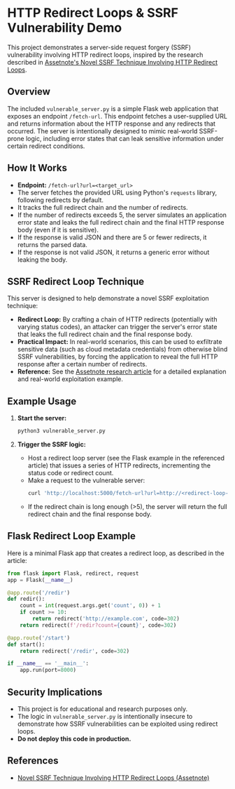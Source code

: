 # HTTP Redirect Loops & SSRF Vulnerability Demo

This project demonstrates a server-side request forgery (SSRF) vulnerability involving HTTP redirect loops, inspired by the research described in [Assetnote's Novel SSRF Technique Involving HTTP Redirect Loops](https://slcyber.io/assetnote-security-research-center/novel-ssrf-technique-involving-http-redirect-loops/).

## Overview

The included `vulnerable_server.py` is a simple Flask web application that exposes an endpoint `/fetch-url`. This endpoint fetches a user-supplied URL and returns information about the HTTP response and any redirects that occurred. The server is intentionally designed to mimic real-world SSRF-prone logic, including error states that can leak sensitive information under certain redirect conditions.

## How It Works

- **Endpoint:** `/fetch-url?url=<target_url>`
- The server fetches the provided URL using Python's `requests` library, following redirects by default.
- It tracks the full redirect chain and the number of redirects.
- If the number of redirects exceeds 5, the server simulates an application error state and leaks the full redirect chain and the final HTTP response body (even if it is sensitive).
- If the response is valid JSON and there are 5 or fewer redirects, it returns the parsed data.
- If the response is not valid JSON, it returns a generic error without leaking the body.

## SSRF Redirect Loop Technique

This server is designed to help demonstrate a novel SSRF exploitation technique:

- **Redirect Loop:** By crafting a chain of HTTP redirects (potentially with varying status codes), an attacker can trigger the server's error state that leaks the full redirect chain and the final response body.
- **Practical Impact:** In real-world scenarios, this can be used to exfiltrate sensitive data (such as cloud metadata credentials) from otherwise blind SSRF vulnerabilities, by forcing the application to reveal the full HTTP response after a certain number of redirects.
- **Reference:** See the [Assetnote research article](https://slcyber.io/assetnote-security-research-center/novel-ssrf-technique-involving-http-redirect-loops/) for a detailed explanation and real-world exploitation example.

## Example Usage

1. **Start the server:**
   ```bash
   python3 vulnerable_server.py
   ```

2. **Trigger the SSRF logic:**
   - Host a redirect loop server (see the Flask example in the referenced article) that issues a series of HTTP redirects, incrementing the status code or redirect count.
   - Make a request to the vulnerable server:
     ```bash
     curl 'http://localhost:5000/fetch-url?url=http://<redirect-loop-server>/start'
     ```
   - If the redirect chain is long enough (>5), the server will return the full redirect chain and the final response body.

## Flask Redirect Loop Example

Here is a minimal Flask app that creates a redirect loop, as described in the article:

```python
from flask import Flask, redirect, request
app = Flask(__name__)

@app.route('/redir')
def redir():
    count = int(request.args.get('count', 0)) + 1
    if count >= 10:
        return redirect('http://example.com', code=302)
    return redirect(f'/redir?count={count}', code=302)

@app.route('/start')
def start():
    return redirect('/redir', code=302)

if __name__ == '__main__':
    app.run(port=8000)
```

## Security Implications

- This project is for educational and research purposes only.
- The logic in `vulnerable_server.py` is intentionally insecure to demonstrate how SSRF vulnerabilities can be exploited using redirect loops.
- **Do not deploy this code in production.**

## References
- [Novel SSRF Technique Involving HTTP Redirect Loops (Assetnote)](https://slcyber.io/assetnote-security-research-center/novel-ssrf-technique-involving-http-redirect-loops/) 
